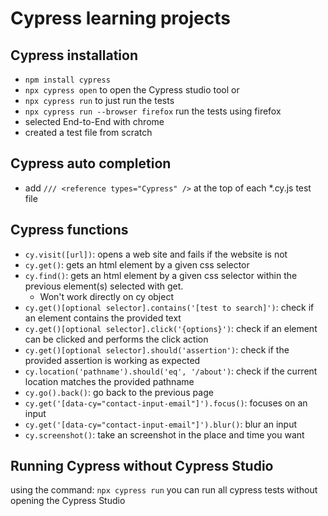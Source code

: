 # Cypress learning projects

## Cypress installation
- `npm install cypress`
- `npx cypress open` to open the Cypress studio tool or
- `npx cypress run` to just run the tests
- `npx cypress run --browser firefox` run the tests using firefox
- selected End-to-End with chrome
- created a test file from scratch

## Cypress auto completion
- add `/// <reference types="Cypress" />` at the top of each *.cy.js test file

## Cypress functions
- `cy.visit([url])`: opens a web site and fails if the website is not 
- `cy.get()`: gets an html element by a given css selector
- `cy.find()`: gets an html element by a given css selector within the previous element(s) selected with get. 
    - Won't work directly on cy object
- `cy.get()[optional selector].contains('[test to search]')`: check if an element contains the provided text
- `cy.get()[optional selector].click('{options}')`: check if an element can be clicked and performs the click action
- `cy.get()[optional selector].should('assertion')`: check if the provided assertion is working as expected
- `cy.location('pathname').should('eq', '/about')`: check if the current location matches the provided pathname 
- `cy.go().back()`: go back to the previous page
- `cy.get('[data-cy="contact-input-email"]').focus()`: focuses on an input
- `cy.get('[data-cy="contact-input-email"]').blur()`: blur an input
- `cy.screenshot()`: take an screenshot in the place and time you want

## Running Cypress without Cypress Studio
using the command: `npx cypress run` you can run all cypress tests without opening the Cypress Studio